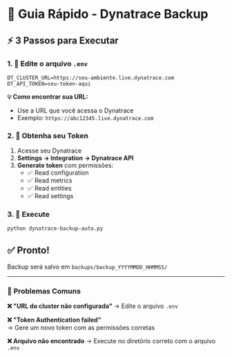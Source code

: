 # 🚀 Guia Rápido - Dynatrace Backup

## ⚡ **3 Passos para Executar**

### 1. **📝 Edite o arquivo `.env`**
```env
DT_CLUSTER_URL=https://seu-ambiente.live.dynatrace.com
DT_API_TOKEN=seu-token-aqui
```

**💡 Como encontrar sua URL:**
- Use a URL que você acessa o Dynatrace
- Exemplo: `https://abc12345.live.dynatrace.com`

### 2. **🔑 Obtenha seu Token**
1. Acesse seu Dynatrace
2. **Settings → Integration → Dynatrace API**
3. **Generate token** com permissões:
   - ✅ Read configuration
   - ✅ Read metrics  
   - ✅ Read entities
   - ✅ Read settings

### 3. **🚀 Execute**
```bash
python dynatrace-backup-auto.py
```

## ✅ **Pronto!**
Backup será salvo em `backups/backup_YYYYMMDD_HHMMSS/`

---

### 🐛 **Problemas Comuns**

**❌ "URL do cluster não configurada"**
→ Edite o arquivo `.env`

**❌ "Token Authentication failed"**  
→ Gere um novo token com as permissões corretas

**❌ Arquivo não encontrado**
→ Execute no diretório correto com o arquivo `.env`
